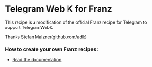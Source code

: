 # Telegram Web K for Franz
This recipe is a modification of the official Franz recipe for Telegram to support TelegramWebK.

Thanks Stefan Malzner(github.com/adlk)
### How to create your own Franz recipes:
* [Read the documentation](https://github.com/meetfranz/plugins)
